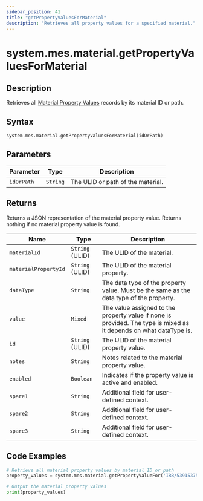 ```yaml
---
sidebar_position: 41
title: "getPropertyValuesForMaterial"
description: "Retrieves all property values for a specified material."
---
```


# system.mes.material.getPropertyValuesForMaterial

## Description

Retrieves all [Material Property Values](../../data-model/material-model/material-property-value)
records by its material ID or path.

## Syntax

```python
system.mes.material.getPropertyValuesForMaterial(idOrPath)
```

## Parameters

| Parameter  | Type     | Description                       |
| ---------- | -------- | --------------------------------- |
| `idOrPath` | `String` | The ULID or path of the material. |

## Returns

Returns a JSON representation of the material property value. Returns nothing if no material property value is found.

| Name                 | Type            | Description                                                                                                        |
| -------------------- | --------------- | ------------------------------------------------------------------------------------------------------------------ |
| `materialId`         | `String` (ULID) | The ULID of the material.                                                                                          |
| `materialPropertyId` | `String` (ULID) | The ULID of the material property.                                                                                 |
| `dataType`           | `String`        | The data type of the property value. Must be the same as the data type of the property.                            |
| `value`              | `Mixed`         | The value assigned to the property value if none is provided. The type is mixed as it depends on what dataType is. |
| `id`                 | `String` (ULID) | The ULID of the material property value.                                                                           |
| `notes`              | `String`        | Notes related to the material property value.                                                                      |
| `enabled`            | `Boolean`       | Indicates if the property value is active and enabled.                                                             |
| `spare1`             | `String`        | Additional field for user-defined context.                                                                         |
| `spare2`             | `String`        | Additional field for user-defined context.                                                                         |
| `spare3`             | `String`        | Additional field for user-defined context.                                                                         |

## Code Examples

```python
# Retrieve all material property values by material ID or path
property_values = system.mes.material.getPropertyValueFor('IRB/5391537510212')

# Output the material property values
print(property_values)
```
